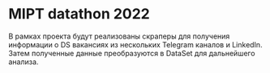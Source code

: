 # MIPT datathon 2022

В рамках проекта будут реализованы скраперы для получения информации о DS вакансиях из нескольких Telegram каналов и LinkedIn. Затем полученные данные преобразуются в DataSet для дальнейшего анализа. 